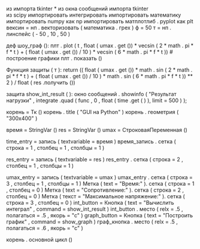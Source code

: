 из  импорта tkinter  * 
из окна  сообщений импорта tkinter  
из  scipy  импортировать  интегрировать
импортировать  математику
импортировать  numpy  как  np
импортировать  матплотлиб . pyplot  как  plt
вексин  =  нп . векторизовать ( математика . грех )
ф  =  50
т  =  нп . линспейс ( - 50 , 10 , 50 )

деф  шоу_граф ():
    плт . plot ( t , float ( umax . get ()) * vecsin ( 2 * math . pi * f * t ) + ( float ( umax . get ()) / 10 ) * vecsin ( 6 * math . pi * f * t )) # построение графики
    плт . показать ()

Функция  защиты ( т ):
    return (( float ( umax . get ()) * math . sin ( 2 * math . pi * f * t ) + ( float ( umax . get ()) / 10 ) * math . sin ( 6 * math . pi * f * t )) ** 2 ) / float ( res .получить ())

 защита show_int_result ( ):
    окно сообщений . showinfo ( "Результат нагрузки" , integrate .quad ( func , 0 , float ( time .get ( ) ), limit = 500 ) );  

корень  =  Тк ()
корень . title ( "GUI на Python" )
корень . геометрия ( "300x400" )

время  =  StringVar ()
res  =  StringVar ()
umax  =  СтроковаяПеременная ()

time_entry  =  запись ( textvariable = время )
время_запись . сетка ( строка  =  1 , столбец  =  1 , столбцы  =  1 )

res_entry  =  запись ( textvariable = res )
res_entry . сетка ( строка  =  2 , столбец  =  1 , столбцы  =  1 )

umax_entry  =  запись ( textvariable = umax )
umax_entry . сетка ( строка  =  3 , столбец  =  1 , столбцы  =  1 )
Метка ( text = "Время:" ). сетка ( строка = 1 , столбец = 0 )
Метка ( text = "Сопротивление:" ). сетка ( строка = 2 , столбец = 0 )
Метка ( текст = "Максимальное напряжение:" ). сетка ( строка = 3 , столбец = 0 )
int_button  =  Кнопка ( text = "Вычислить интеграл" , command = show_int_result )
int_button . место ( relx = .5 , полагаться = .5 , якорь = "c" )
graph_button  =  Кнопка ( text = "Построить график" , command = show_graph )
граф_кнопка . место ( relx = .5 , полагаться = .6 , якорь = "c" )


корень . основной цикл ()
